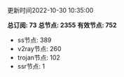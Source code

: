 更新时间2022-10-30 10:35:00

**总订阅: 73**
**总节点: 2355**
**有效节点: 752**
- ss节点: 389
- v2ray节点: 260
- trojan节点: 102
- ssr节点: 1
